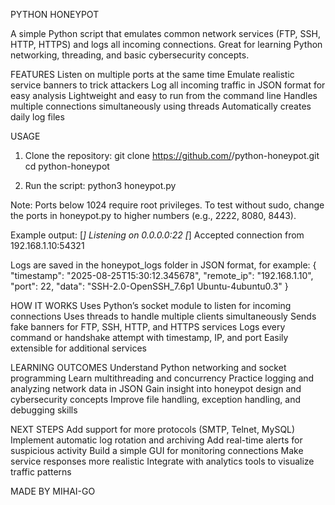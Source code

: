 PYTHON HONEYPOT

A simple Python script that emulates common network services (FTP, SSH, HTTP, HTTPS) and logs all incoming connections.
Great for learning Python networking, threading, and basic cybersecurity concepts.

FEATURES
Listen on multiple ports at the same time
Emulate realistic service banners to trick attackers
Log all incoming traffic in JSON format for easy analysis
Lightweight and easy to run from the command line
Handles multiple connections simultaneously using threads
Automatically creates daily log files

USAGE
1. Clone the repository:
git clone https://github.com/<your-username>/python-honeypot.git
cd python-honeypot

2. Run the script:
python3 honeypot.py

Note: Ports below 1024 require root privileges. To test without sudo, change the ports in honeypot.py to higher numbers (e.g., 2222, 8080, 8443).

Example output:
[*] Listening on 0.0.0.0:22
[*] Accepted connection from 192.168.1.10:54321

Logs are saved in the honeypot_logs folder in JSON format, for example:
{ "timestamp": "2025-08-25T15:30:12.345678", "remote_ip": "192.168.1.10", "port": 22, "data": "SSH-2.0-OpenSSH_7.6p1 Ubuntu-4ubuntu0.3" }

HOW IT WORKS
Uses Python’s socket module to listen for incoming connections
Uses threads to handle multiple clients simultaneously
Sends fake banners for FTP, SSH, HTTP, and HTTPS services
Logs every command or handshake attempt with timestamp, IP, and port
Easily extensible for additional services

LEARNING OUTCOMES
Understand Python networking and socket programming
Learn multithreading and concurrency
Practice logging and analyzing network data in JSON
Gain insight into honeypot design and cybersecurity concepts
Improve file handling, exception handling, and debugging skills

NEXT STEPS
Add support for more protocols (SMTP, Telnet, MySQL)
Implement automatic log rotation and archiving
Add real-time alerts for suspicious activity
Build a simple GUI for monitoring connections
Make service responses more realistic
Integrate with analytics tools to visualize traffic patterns

MADE BY MIHAI-GO
